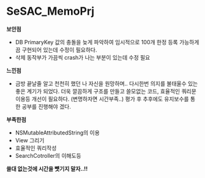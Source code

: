 # SeSAC_MemoPrj

**보안점**
- DB PrimaryKey 값의 충돌을 늦게 파악하여 임시적으로 100개 한정 등록 가능하게 끔 구현되어 있는데 수정이 필요하다.
- 삭제 동작부가 가끔씩 crash가 나는 부분이 있는데 수정 필요

**느낀점**
- 금방 끝날줄 알고 천천히 했던 나 자신을 원망하며.. 다시한번 의지를 불태울수 있는 좋은 계기가 되었다.
더욱 깔끔하게 구조를 만들고 쓸모없는 코드, 효율적인 쿼리문 이용등 개선이 필요하다. (변명하자면 시간부족..)
평가 후 추후에도 유지보수를 통한 공부를 진행해야 겠다.

**부족한점**
- NSMutableAttributedString의 이용
- View 그리기
- 효율적인 쿼리작성
- SearchCotroller의 이해도등

**쓸대 없는것에 시간을 뻇기지 말자..!!**
